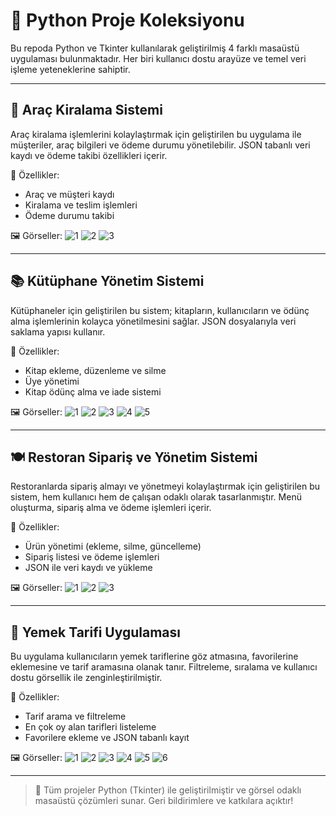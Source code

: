 # 🚀 Python Proje Koleksiyonu

Bu repoda Python ve Tkinter kullanılarak geliştirilmiş 4 farklı masaüstü uygulaması bulunmaktadır. Her biri kullanıcı dostu arayüze ve temel veri işleme yeteneklerine sahiptir.

---

## 🚗 Araç Kiralama Sistemi

Araç kiralama işlemlerini kolaylaştırmak için geliştirilen bu uygulama ile müşteriler, araç bilgileri ve ödeme durumu yönetilebilir. JSON tabanlı veri kaydı ve ödeme takibi özellikleri içerir.

📌 Özellikler:
- Araç ve müşteri kaydı
- Kiralama ve teslim işlemleri
- Ödeme durumu takibi

🖼️ Görseller:
![1](images/arac_kirala_ss/1.png)
![2](images/arac_kirala_ss/2.png)
![3](images/arac_kirala_ss/3.png)

---

## 📚 Kütüphane Yönetim Sistemi

Kütüphaneler için geliştirilen bu sistem; kitapların, kullanıcıların ve ödünç alma işlemlerinin kolayca yönetilmesini sağlar. JSON dosyalarıyla veri saklama yapısı kullanır.

📌 Özellikler:
- Kitap ekleme, düzenleme ve silme
- Üye yönetimi
- Kitap ödünç alma ve iade sistemi

🖼️ Görseller:
![1](images/kutuphane_ss/1.png)
![2](images/kutuphane_ss/2.png)
![3](images/kutuphane_ss/3.png)
![4](images/kutuphane_ss/4.png)
![5](images/kutuphane_ss/5.png)

---

## 🍽️ Restoran Sipariş ve Yönetim Sistemi

Restoranlarda sipariş almayı ve yönetmeyi kolaylaştırmak için geliştirilen bu sistem, hem kullanıcı hem de çalışan odaklı olarak tasarlanmıştır. Menü oluşturma, sipariş alma ve ödeme işlemleri içerir.

📌 Özellikler:
- Ürün yönetimi (ekleme, silme, güncelleme)
- Sipariş listesi ve ödeme işlemleri
- JSON ile veri kaydı ve yükleme

🖼️ Görseller:
![1](images/restoran_siparis_ss/1.png)
![2](images/restoran_siparis_ss/2.png)
![3](images/restoran_siparis_ss/3.png)

---

## 🍲 Yemek Tarifi Uygulaması

Bu uygulama kullanıcıların yemek tariflerine göz atmasına, favorilerine eklemesine ve tarif aramasına olanak tanır. Filtreleme, sıralama ve kullanıcı dostu görsellik ile zenginleştirilmiştir.

📌 Özellikler:
- Tarif arama ve filtreleme
- En çok oy alan tarifleri listeleme
- Favorilere ekleme ve JSON tabanlı kayıt

🖼️ Görseller:
![1](images/yemek_tarif_ss/1.png)
![2](images/yemek_tarif_ss/2.png)
![3](images/yemek_tarif_ss/3.png)
![4](images/yemek_tarif_ss/4.png)
![5](images/yemek_tarif_ss/5.png)
![6](images/yemek_tarif_ss/6.png)

---

> 📁 Tüm projeler Python (Tkinter) ile geliştirilmiştir ve görsel odaklı masaüstü çözümleri sunar. Geri bildirimlere ve katkılara açıktır!
